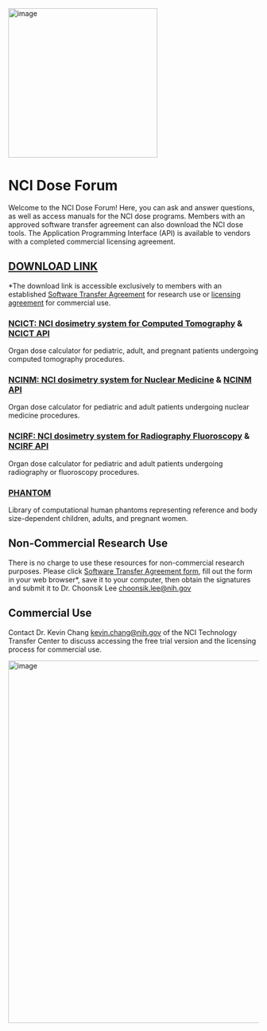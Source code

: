 <img width="300" alt="image" src="https://user-images.githubusercontent.com/22055904/233450972-15856234-7bf7-4035-9e56-cdd239c9d07d.png">

# NCI Dose Forum

Welcome to the NCI Dose Forum! Here, you can ask and answer questions, as well as access manuals for the NCI dose programs. Members with an approved software transfer agreement can also download the NCI dose tools. The Application Programming Interface (API) is available to vendors with a completed commercial licensing agreement.

## [DOWNLOAD LINK](https://drive.google.com/drive/folders/1B2cI9eewJzRn5DJMaOGJ1RloNv0blxSF?usp=share_link)
*The download link is accessible exclusively to members with an established [Software Transfer Agreement](https://dceg.cancer.gov/tools/radiation-dosimetry-tools/ncidose-software-transfer-agreement.pdf) for research use or [licensing agreement](kevin.chang@nih.gov) for commercial use.

### [**NCICT: NCI dosimetry system for Computed Tomography**](NCICT) & [NCICT API](NCICT_API)
Organ dose calculator for pediatric, adult, and pregnant patients undergoing computed tomography procedures.
### [**NCINM: NCI dosimetry system for Nuclear Medicine**](NCINM) & [NCINM API](NCINM_API)
Organ dose calculator for pediatric and adult patients undergoing nuclear medicine procedures.
### [**NCIRF: NCI dosimetry system for Radiography Fluoroscopy**](NCIRF) & [NCIRF API](NCIRF_API)
Organ dose calculator for pediatric and adult patients undergoing radiography or fluoroscopy procedures.
### [**PHANTOM**](PHANTOM)
Library of computational human phantoms representing reference and body size-dependent children, adults, and pregnant women.

## Non-Commercial Research Use

There is no charge to use these resources for non-commercial research purposes. Please click [Software Transfer Agreement form](https://dceg.cancer.gov/tools/radiation-dosimetry-tools/ncidose-software-transfer-agreement.pdf), fill out the form in your web browser*, save it to your computer, then obtain the signatures and submit it to Dr. Choonsik Lee choonsik.lee@nih.gov

## Commercial Use

Contact Dr. Kevin Chang kevin.chang@nih.gov of the NCI Technology Transfer Center to discuss accessing the free trial version and the licensing process for commercial use.

<img width="728" alt="image" src="https://github.com/user-attachments/assets/93af3f00-e364-41b4-9d9d-f190dd17c2b4" />
